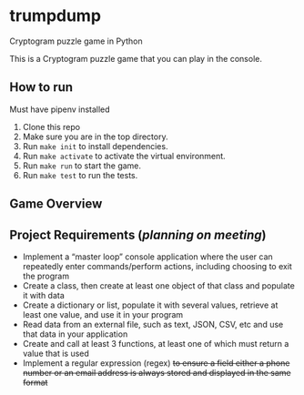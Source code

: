 # trumpdump
Cryptogram puzzle game in Python

This is a Cryptogram puzzle game that you can play in the console.

## How to run
Must have pipenv installed
1. Clone this repo
2. Make sure you are in the top directory.
2. Run `make init` to install dependencies.
3. Run `make activate` to activate the virtual environment.
4. Run `make run` to start the game.
5. Run `make test` to run the tests.

## Game Overview


## Project Requirements (*planning on meeting*)
- Implement a “master loop” console application where the user can repeatedly enter commands/perform actions, including choosing to exit the program
- Create a class, then create at least one object of that class and populate it with data
- Create a dictionary or list, populate it with several values, retrieve at least one value, and use it in your program
- Read data from an external file, such as text, JSON, CSV, etc and use that data in your application
- Create and call at least 3 functions, at least one of which must return a value that is used
- Implement a regular expression (regex) ~~to ensure a field either a phone number or an email address is always stored and displayed in the same format~~


